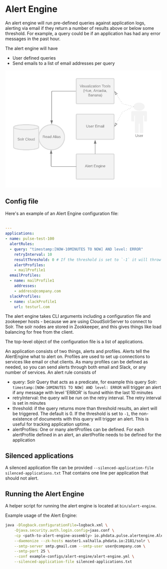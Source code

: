 # Alert Engine
An alert engine will run pre-defined queries against application logs, alerting via email if they
return a number of results above or below some threshold. For example, a query could be if an
application has had any error messages in the past hour.

The alert engine will have
- User defined queries
- Send emails to a list of email addresses per query

![alert-engine](images/alert-engine.png)


## Config file
Here's an example of an Alert Engine configuration file:


```yaml

---
applications:
- name: pulse-test-100
  alertRules:
  - query: "timestamp:[NOW-10MINUTES TO NOW] AND level: ERROR"
    retryInterval: 10
    resultThreshold: 0 # If the threshold is set to `-1` it will throw an alert if no results are returned
    alertProfiles:
    - mailProfile1
  emailProfiles:
  - name: mailProfile1
    addresses:
    - address@company.com
  slackProfiles:
  - name: slackProfile1
    url: testurl.com

```
The alert engine takes CLI arguments including a configuration file and zookeeper hosts - because we are using CloudSolrServer to connect to Solr. The solr nodes are stored in Zookkeeper, and this gives things like load balancing for free from the client.

The top-level object of the configuration file is a list of applications.

An application consists of two things, alerts and profiles. Alerts tell the AlertEngine what to alert on. Profiles are used to set up connections to services like email or chat clients. As many profiles can be defined as needed, so you can send alerts through both email and Slack, or any number of services.
An alert rule consists of

- query: Solr Query that acts as a predicate, for example this query Solr: 
`timestamp:[NOW-10MINUTES TO NOW] AND level: ERROR` will trigger an alert if any message with level
 'ERROR' is found within the last 10 minutes
- retryInterval: the query will be run on the retry interval. The retry interval is set in minutes
- threshold: if the query returns more than threshold results, an alert will be triggered. The default is 0. If the threshold is set to `-1`, the non-existence of documents with this query will trigger an alert. This is useful for tracking application uptime.
- alertProfiles: One or many alertProfiles can be defined. For each alertProfile defined in an alert, an alertProfile needs to be defined for the application

## Silenced applications
A silenced application file can be provided `--silenced-application-file silenced-applications.txt`
That contains one line per application that should not alert.

## Running the Alert Engine
A helper script for running the alert engine is located at `bin/alert-engine`.

Example usage of the Alert Engine:
```bash
java -Dlogback.configurationFile=logback.xml \
    -Djava.security.auth.login.config=jaas.conf \
    -cp <path-to-alert-engine-assembly> io.phdata.pulse.alertengine.AlertEngineMain \
    --daemonize --zk-hosts master1.valhalla.phdata.io:2181/solr \
    --smtp-server smtp.gmail.com --smtp-user user@company.com \
    --smtp-port 25 \
    --conf example-configs/alert-engine/alert-engine.yml \
    --silenced-application-file silenced-applications.txt
```
 